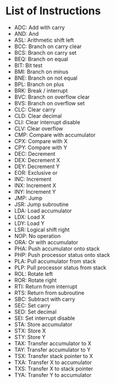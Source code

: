# List of Instructions

- ADC: Add with carry
- AND: And
- ASL: Arithmetic shift left
- BCC: Branch on carry clear
- BCS: Branch on carry set
- BEQ: Branch on equal
- BIT: Bit test
- BMI: Branch on minus
- BNE: Branch on not equal
- BPL: Branch on plus
- BRK: Break / interrupt
- BVC: Branch on overflow clear
- BVS: Branch on overflow set
- CLC: Clear carry
- CLD: Clear decimal
- CLI: Clear interrupt disable
- CLV: Clear overflow
- CMP: Compare with accumulator
- CPX: Compare with X
- CPY: Compare with Y
- DEC: Decrement
- DEX: Decrement X
- DEY: Decrement Y
- EOR: Exclusive or
- INC: Increment
- INX: Increment X
- INY: Increment Y
- JMP: Jump
- JSR: Jump subroutine
- LDA: Load accumulator
- LDX: Load X
- LDY: Load Y
- LSR: Logical shift right
- NOP: No operation
- ORA: Or with accumulator
- PHA: Push accumulator onto stack
- PHP: Push processor status onto stack
- PLA: Pull accumulator from stack
- PLP: Pull processor status from stack
- ROL: Rotate left
- ROR: Rotate right
- RTI: Return from interrupt
- RTS: Return from subroutine
- SBC: Subtract with carry
- SEC: Set carry
- SED: Set decimal
- SEI: Set interrupt disable
- STA: Store accumulator
- STX: Store X
- STY: Store Y
- TAX: Transfer accumulator to X
- TAY: Transfer accumulator to Y
- TSX: Transfer stack pointer to X
- TXA: Transfer X to accumulator
- TXS: Transfer X to stack pointer
- TYA: Transfer Y to accumulator